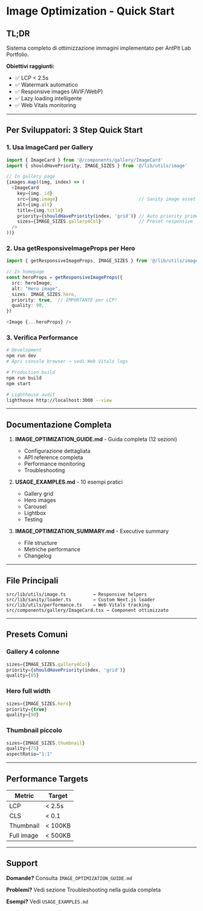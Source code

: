 # Image Optimization - Quick Start

## TL;DR

Sistema completo di ottimizzazione immagini implementato per AntPit Lab Portfolio.

**Obiettivi raggiunti:**
- ✅ LCP < 2.5s
- ✅ Watermark automatico
- ✅ Responsive images (AVIF/WebP)
- ✅ Lazy loading intelligente
- ✅ Web Vitals monitoring

---

## Per Sviluppatori: 3 Step Quick Start

### 1. Usa ImageCard per Gallery

```typescript
import { ImageCard } from '@/components/gallery/ImageCard'
import { shouldHavePriority, IMAGE_SIZES } from '@/lib/utils/image'

// In gallery page
{images.map((img, index) => (
  <ImageCard
    key={img._id}
    src={img.image}                              // Sanity image asset
    alt={img.alt}
    title={img.title}
    priority={shouldHavePriority(index, 'grid')} // Auto priority prime 4
    sizes={IMAGE_SIZES.gallery4Col}              // Preset responsive
  />
))}
```

### 2. Usa getResponsiveImageProps per Hero

```typescript
import { getResponsiveImageProps, IMAGE_SIZES } from '@/lib/utils/image'

// In homepage
const heroProps = getResponsiveImageProps({
  src: heroImage,
  alt: "Hero image",
  sizes: IMAGE_SIZES.hero,
  priority: true,  // IMPORTANTE per LCP!
  quality: 90,
})

<Image {...heroProps} />
```

### 3. Verifica Performance

```bash
# Development
npm run dev
# Apri console browser → vedi Web Vitals logs

# Production build
npm run build
npm start

# Lighthouse audit
lighthouse http://localhost:3000 --view
```

---

## Documentazione Completa

1. **IMAGE_OPTIMIZATION_GUIDE.md** - Guida completa (12 sezioni)
   - Configurazione dettagliata
   - API reference completa
   - Performance monitoring
   - Troubleshooting

2. **USAGE_EXAMPLES.md** - 10 esempi pratici
   - Gallery grid
   - Hero images
   - Carousel
   - Lightbox
   - Testing

3. **IMAGE_OPTIMIZATION_SUMMARY.md** - Executive summary
   - File structure
   - Metriche performance
   - Changelog

---

## File Principali

```
src/lib/utils/image.ts          → Responsive helpers
src/lib/sanity/loader.ts        → Custom Next.js loader
src/lib/utils/performance.ts    → Web Vitals tracking
src/components/gallery/ImageCard.tsx → Component ottimizzato
```

---

## Presets Comuni

### Gallery 4 colonne
```typescript
sizes={IMAGE_SIZES.gallery4Col}
priority={shouldHavePriority(index, 'grid')}
quality={85}
```

### Hero full width
```typescript
sizes={IMAGE_SIZES.hero}
priority={true}
quality={90}
```

### Thumbnail piccolo
```typescript
sizes={IMAGE_SIZES.thumbnail}
quality={75}
aspectRatio="1:1"
```

---

## Performance Targets

| Metric | Target |
|--------|--------|
| LCP | < 2.5s |
| CLS | < 0.1 |
| Thumbnail | < 100KB |
| Full image | < 500KB |

---

## Support

**Domande?** Consulta `IMAGE_OPTIMIZATION_GUIDE.md`

**Problemi?** Vedi sezione Troubleshooting nella guida completa

**Esempi?** Vedi `USAGE_EXAMPLES.md`
